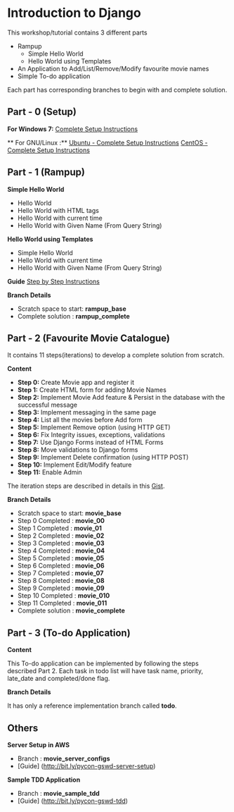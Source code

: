 Introduction to Django
=============================
 
This workshop/tutorial contains 3 different parts

  - Rampup
     - Simple Hello World 
     - Hello World using Templates
  - An Application to Add/List/Remove/Modify favourite movie names
  - Simple To-do application

Each part has corresponding branches to begin with and complete solution.

Part - 0   (Setup)
----
**For Windows 7:**
[Complete Setup Instructions](http://bit.ly/pycon-gswd-windows-setup)

** For GNU/Linux :**
[Ubuntu - Complete Setup Instructions](http://bit.ly/pycon-gswd-linux-setup)
[CentOS - Complete Setup Instructions](http://bit.ly/pycon-gswd-centos-setup)

Part - 1   (Rampup)
---------
**Simple Hello World**
 - Hello World
 - Hello World with HTML tags
 - Hello World with current time
 - Hello World with Given Name (From Query String)

**Hello World using Templates**
 - Simple Hello World
 - Hello World with current time
 - Hello World with Given Name (From Query String)

**Guide**
[Step by Step Instructions](http://bit.ly/pycon-gswd-rampup)

**Branch Details**
 - Scratch space to start: **rampup_base**
 - Complete solution :     **rampup_complete**


Part - 2   (Favourite Movie Catalogue)
----------
It contains 11 steps(iterations) to develop a complete solution from scratch.

**Content**
 - **Step 0:** Create Movie app and register it
 - **Step 1:** Create HTML form for adding Movie Names 
 - **Step 2:** Implement Movie Add feature & Persist in the database with the successful message
 - **Step 3:** Implement messaging in the same page
 - **Step 4:** List all the movies  before Add form
 - **Step 5:** Implement Remove option (using HTTP GET) 
 - **Step 6:** Fix Integrity issues, exceptions, validations
 - **Step 7:** Use Django Forms instead of HTML Forms
 - **Step 8:** Move  validations to Django forms
 - **Step 9:** Implement Delete confirmation (using HTTP POST)
 - **Step 10:** Implement Edit/Modify feature
 - **Step 11:** Enable Admin

 The iteration steps are described in details in this [Gist](http://bit.ly/pycon-gswd-movie-app).

**Branch Details**
 - Scratch space to start: **movie_base**
 - Step 0 Completed :      **movie_00**
 - Step 1 Completed :      **movie_01**
 - Step 2 Completed :      **movie_02**
 - Step 3 Completed :      **movie_03**
 - Step 4 Completed :      **movie_04**
 - Step 5 Completed :      **movie_05**
 - Step 6 Completed :      **movie_06**
 - Step 7 Completed :      **movie_07**
 - Step 8 Completed :      **movie_08**
 - Step 9 Completed :      **movie_09**
 - Step 10 Completed :     **movie_010**
 - Step 11 Completed :     **movie_011**
 - Complete solution :     **movie_complete**

Part - 3   (To-do Application)
---------
**Content**

This To-do application can be implemented by following the steps described Part 2. Each task in todo list will have task name, priority, late_date and completed/done flag.

**Branch Details**

It has only a reference implementation branch called **todo**.

Others
-------
**Server Setup in AWS**
 - Branch : **movie_server_configs**
 - [Guide] (http://bit.ly/pycon-gswd-server-setup)
    
**Sample TDD Application**
 - Branch : **movie_sample_tdd**
 - [Guide] (http://bit.ly/pycon-gswd-tdd)
